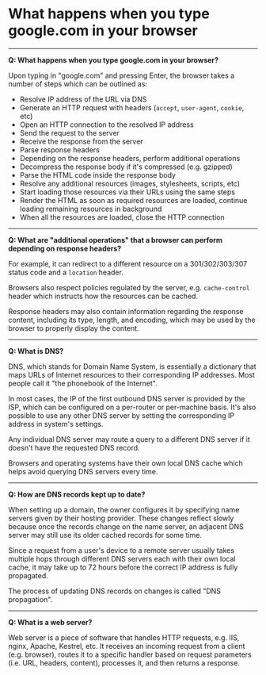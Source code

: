 # What happens when you type google.com in your browser

___

**Q: What happens when you type google.com in your browser?**

Upon typing in "google.com" and pressing Enter, the browser takes a number of steps which can be outlined as:

- Resolve IP address of the URL via DNS
- Generate an HTTP request with headers (`accept`, `user-agent`, `cookie`, etc)
- Open an HTTP connection to the resolved IP address
- Send the request to the server
- Receive the response from the server
- Parse response headers
- Depending on the response headers, perform additional operations
- Decompress the response body if it's compressed (e.g. gzipped)
- Parse the HTML code inside the response body
- Resolve any additional resources (images, stylesheets, scripts, etc)
- Start loading those resources via their URLs using the same steps
- Render the HTML as soon as required resources are loaded, continue loading remaining resources in background
- When all the resources are loaded, close the HTTP connection

___

**Q: What are "additional operations" that a browser can perform depending on response headers?**

For example, it can redirect to a different resource on a 301/302/303/307 status code and a `location` header.

Browsers also respect policies regulated by the server, e.g. `cache-control` header which instructs how the resources can be cached.

Response headers may also contain information regarding the response content, including its type, length, and encoding, which may be used by the browser to properly display the content.

___

**Q: What is DNS?**

DNS, which stands for Domain Name System, is essentially a dictionary that maps URLs of Internet resources to their corresponding IP addresses. Most people call it "the phonebook of the Internet".

In most cases, the IP of the first outbound DNS server is provided by the ISP, which can be configured on a per-router or per-machine basis. It's also possible to use any other DNS server by setting the corresponding IP address in system's settings.

Any individual DNS server may route a query to a different DNS server if it doesn't have the requested DNS record.

Browsers and operating systems have their own local DNS cache which helps avoid querying DNS servers every time.

___

**Q: How are DNS records kept up to date?**

When setting up a domain, the owner configures it by specifying name servers given by their hosting provider. These changes reflect slowly because once the records change on the name server, an adjacent DNS server may still use its older cached records for some time.

Since a request from a user's device to a remote server usually takes multiple hops through different DNS servers each with their own local cache, it may take up to 72 hours before the correct IP address is fully propagated.

The process of updating DNS records on changes is called "DNS propagation".

___

**Q: What is a web server?**

Web server is a piece of software that handles HTTP requests, e.g. IIS, nginx, Apache, Kestrel, etc. It receives an incoming request from a client (e.g. browser), routes it to a specific handler based on request parameters (i.e. URL, headers, content), processes it, and then returns a response.

